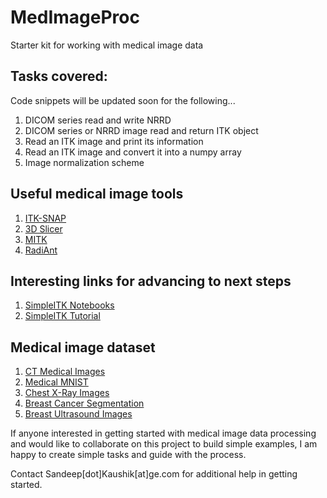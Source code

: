 # MedImageProc
Starter kit for working with medical image data 

## Tasks covered: 
Code snippets will be updated soon for the following...
1. DICOM series read and write NRRD
2. DICOM series or NRRD image read and return ITK object
3. Read an ITK image and print its information
4. Read an ITK image and convert it into a numpy array
5. Image normalization scheme

## Useful medical image tools 
1. [ITK-SNAP](http://www.itksnap.org/pmwiki/pmwiki.php)
2. [3D Slicer](https://www.slicer.org/)
3. [MITK](https://www.mitk.org/wiki/The_Medical_Imaging_Interaction_Toolkit_(MITK))
4. [RadiAnt](https://www.radiantviewer.com/)

## Interesting links for advancing to next steps
1. [SimpleITK Notebooks](http://insightsoftwareconsortium.github.io/SimpleITK-Notebooks/)
2. [SimpleITK Tutorial](https://www.na-mic.org/w/img_auth.php/a/a7/SimpleITK_with_Slicer_HansJohnson.pdf)

## Medical image dataset
1. [CT Medical Images](https://www.kaggle.com/datasets/kmader/siim-medical-images)
2. [Medical MNIST](https://www.kaggle.com/datasets/andrewmvd/medical-mnist)
3. [Chest X-Ray Images](https://www.kaggle.com/datasets/paultimothymooney/chest-xray-pneumonia)
4. [Breast Cancer Segmentation](https://www.kaggle.com/datasets/utkarshsaxenadn/breast-cancer-detection-unet)
5. [Breast Ultrasound Images](https://www.kaggle.com/datasets/aryashah2k/breast-ultrasound-images-dataset)

If anyone interested in getting started with medical image data processing and would like to collaborate on this project to build simple examples, I am happy to create simple tasks and guide with the process.

Contact Sandeep[dot]Kaushik[at]ge.com for additional help in getting started. 
